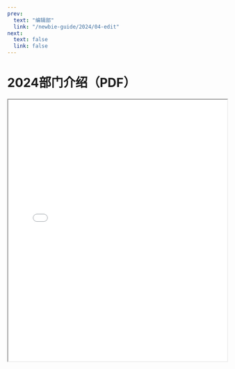 ```yaml
---
prev:
  text: "编辑部"
  link: "/newbie-guide/2024/04-edit"
next:
  text: false
  link: false
---
```


# 2024部门介绍（PDF）

<iframe src="/2024漫协部门介绍.pdf" width="100%" height="600px"></iframe>